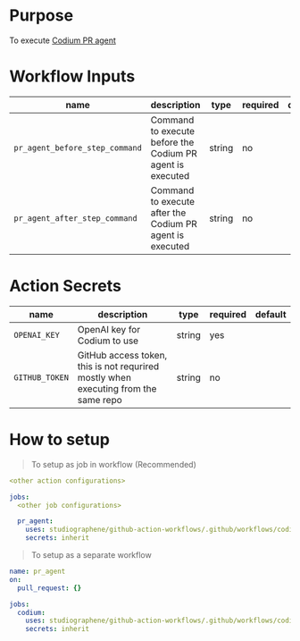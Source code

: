 # Purpose

To execute [Codium PR agent](https://www.codium.ai/products/git-plugin/)

# Workflow Inputs


|name|description|type|required|default|
|---|---|---|---|---|
|`pr_agent_before_step_command`| Command to execute before the Codium PR agent is executed |string| no| |
|`pr_agent_after_step_command`| Command to execute after the Codium PR agent is executed |string| no| |

# Action Secrets

|name|description|type|required|default|
|---|---|---|---|---|
|`OPENAI_KEY`| OpenAI key for Codium to use |string| yes| |
|`GITHUB_TOKEN`| GitHub access token, this is not requrired mostly when executing from the same repo |string| no| |

# How to setup

> To setup as job in workflow (Recommended)

```yaml
<other action configurations>

jobs:
  <other job configurations>

  pr_agent:
    uses: studiographene/github-action-workflows/.github/workflows/codium-pr-agent.yml@v1
    secrets: inherit
```

> To setup as a separate workflow

```yaml
name: pr_agent
on:
  pull_request: {}

jobs:
  codium:
    uses: studiographene/github-action-workflows/.github/workflows/codium-pr-agent.yml@v1
    secrets: inherit
```
